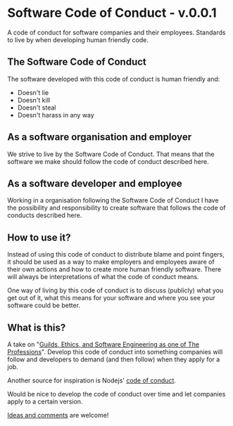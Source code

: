 # Software Code of Conduct - v.0.0.1
A code of conduct for software companies and their employees. Standards to live by when developing human friendly code.

## The Software Code of Conduct
The software developed with this code of conduct is human friendly and:
* Doesn't lie
* Doesn't kill
* Doesn't steal
* Doesn't harass in any way

## As a software organisation and employer
We strive to live by the Software Code of Conduct. That means that the software we make should follow the code of conduct described here. 

## As a software developer and employee
Working in a organisation following the Software Code of Conduct I have the possibility and responsibility to create software that follows the code of conducts described here.

## How to use it?
Instead of using this code of conduct to distribute blame and point fingers, it should be used as a way to make employers and employees aware of their own actions and how to create more human friendly software. There will always be interpretations of what the code of conduct means.

One way of living by this code of conduct is to discuss (publicly) what you get out of it, what this means for your software and where you see your software could be better.

## What is this?
A take on "[Guilds, Ethics, and Software Engineering as one of The Professions](https://hackernoon.com/why-isnt-software-engineering-a-profession-68d1900112fc)". Develop this code of conduct into something companies will follow and developers to demand (and then follow) when they apply for a job.

Another source for inspiration is Nodejs' [code of conduct](https://github.com/nodejs/node/blob/master/CODE_OF_CONDUCT.md).

Would be nice to develop the code of conduct over time and let companies apply to a certain version.

[Ideas and comments](https://github.com/eklem/software-code-of-conduct/issues/new) are welcome!
